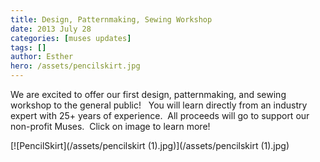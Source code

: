 ```yaml
---
title: Design, Patternmaking, Sewing Workshop
date: 2013 July 28
categories: [muses updates]
tags: []
author: Esther
hero: /assets/pencilskirt.jpg
---
```

We are excited to offer our first design, patternmaking, and sewing workshop to the general public!   You will learn directly from an industry expert with 25+ years of experience.  All proceeds will go to support our non-profit Muses.  Click on image to learn more!

[![PencilSkirt](/assets/pencilskirt (1).jpg)](/assets/pencilskirt (1).jpg)